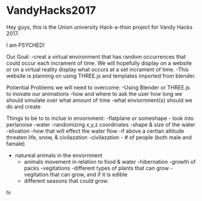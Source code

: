 # VandyHacks2017

Hey guys,
  this is the Union university Hack-a-thon project for Vandy Hacks 2017. 

I am PSYCHED!

Our Goal:
-creat a virtual environment that has random occurrences that could occur each incrament of time. We will hopefully display on a website      or on a virtual reality display what occurs at a set incrament of time. 
-This website is planning on using THREE.js and templates imported from blender. 


Potiential Problems we will need to overcome:
  -Using Blender or THREE.js to inovate our animations
  -how and where to ask the user how long we should simulate over what amount of time
  -what enviornment(s) should we do and create
  
  
  
Things to be to to inclue in envornment: 
  -flatplane or someshape 
    - look into perlanoise
  -water
    -randomizing x,y,z coordinates
    -shape & size of the water
  -elivation
    -how that will effect the water flow
    -if above a certian altitude threaten life, snow, & civilazation
  -civilazation
    - # of people (both male and famale)
  - natureal animals in the envornment
    - animals movement in relation to food & water
    -hibernation
    -growth of packs
  -vegitations
    -different types of plants that can grow
    -vegitation that can grow, and if it is edible
    - different seasons that could grow. 



hi